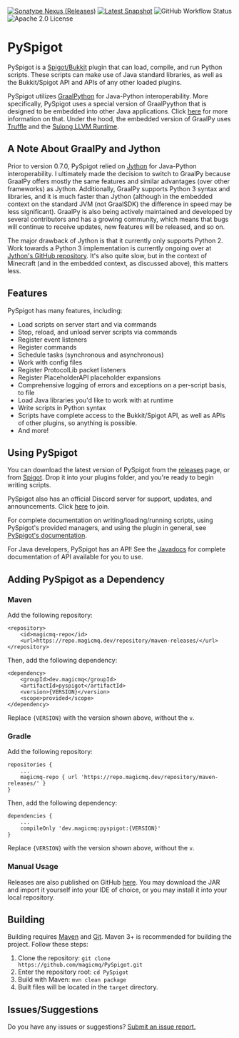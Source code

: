 [![Sonatype Nexus (Releases)](https://img.shields.io/nexus/r/dev.magicmq/pyspigot?nexusVersion=3&server=https%3A%2F%2Frepo.magicmq.dev)](https://repo.magicmq.dev/#browse/browse:maven-releases:dev%2Fmagicmq%2Fpyspigot)
[![Latest Snapshot](https://img.shields.io/badge/dynamic/xml?color=orange&label=Latest%20Snapshot&query=%2F%2Fmetadata%2Fversioning%2Fversions%2Fversion%5Blast()%5D&url=https%3A%2F%2Frepo.magicmq.dev%2Frepository%2Fmaven-snapshots%2Fdev%2Fmagicmq%2Fpyspigot%2Fmaven-metadata.xml)](https://repo.magicmq.dev/#browse/browse:maven-snapshots:dev%2Fmagicmq%2Fpyspigot)
![GitHub Workflow Status](https://img.shields.io/github/actions/workflow/status/magicmq/PySpigot/maven.yml?branch=master)
![Apache 2.0 License](https://img.shields.io/github/license/magicmq/ItemAPI)

# PySpigot
PySpigot is a [Spigot/Bukkit](https://www.spigotmc.org/) plugin that can load, compile, and run Python scripts. These scripts can make use of Java standard libraries, as well as the Bukkit/Spigot API and APIs of any other loaded plugins.

PySpigot utilizes [GraalPython](https://www.graalvm.org/python/) for Java-Python interoperability. More specifically, PySpigot uses a special version of GraalPyython that is designed to be embedded into other Java applications. Click [here](https://www.graalvm.org/latest/reference-manual/python/standalone-applications/) for more information on that. Under the hood, the embedded version of GraalPy uses [Truffle](https://github.com/oracle/graal/tree/master/truffle) and the [Sulong LLVM Runtime](https://github.com/oracle/graal/tree/master/sulong).

## A Note About GraalPy and Jython

Prior to version 0.7.0, PySpigot relied on [Jython](https://www.jython.org/) for Java-Python interoperability. I ultimately made the decision to switch to GraalPy because GraalPy offers mostly the same features and similar advantages (over other frameworks) as Jython. Additionally, GraalPy supports Python 3 syntax and libraries, and it is much faster than Jython (although in the embedded context on the standard JVM (not GraalSDK) the difference in speed may be less significant). GraalPy is also being actively maintained and developed by several contributors and has a growing community, which means that bugs will continue to receive updates, new features will be released, and so on.

The major drawback of Jython is that it currently only supports Python 2. Work towards a Python 3 implementation is currently ongoing over at [Jython's GitHub repository](https://github.com/jython/jython). It's also quite slow, but in the context of Minecraft (and in the embedded context, as discussed above), this matters less.

## Features

PySpigot has many features, including:

- Load scripts on server start and via commands
- Stop, reload, and unload server scripts via commands
- Register event listeners
- Register commands
- Schedule tasks (synchronous and asynchronous)
- Work with config files
- Register ProtocolLib packet listeners
- Register PlaceholderAPI placeholder expansions
- Comprehensive logging of errors and exceptions on a per-script basis, to file
- Load Java libraries you'd like to work with at runtime
- Write scripts in Python syntax
- Scripts have complete access to the Bukkit/Spigot API, as well as APIs of other plugins, so anything is possible.
- And more!

## Using PySpigot

You can download the latest version of PySpigot from the [releases](https://github.com/magicmq/pyspigot/releases/) page, or from [Spigot](https://www.spigotmc.org/resources/pyspigot.111006/). Drop it into your plugins folder, and you're ready to begin writing scripts.

PySpigot also has an official Discord server for support, updates, and announcements. Click [here](https://discord.gg/f2u7nzRwuk) to join.

For complete documentation on writing/loading/running scripts, using PySpigot's provided managers, and using the plugin in general, see [PySpigot's documentation](https://pyspigot-docs.magicmq.dev/).

For Java developers, PySpigot has an API! See the [Javadocs](https://javadocs.magicmq.dev/pyspigot) for complete documentation of API available for you to use.

## Adding PySpigot as a Dependency

### Maven

Add the following repository:
```
<repository>
    <id>magicmq-repo</id>
    <url>https://repo.magicmq.dev/repository/maven-releases/</url>
</repository>
```
Then, add the following dependency:
```
<dependency>
    <groupId>dev.magicmq</groupId>
    <artifactId>pyspigot</artifactId>
    <version>{VERSION}</version>
    <scope>provided</scope>
</dependency>
```
Replace `{VERSION}` with the version shown above, without the `v`.

### Gradle

Add the following repository:
```
repositories {
    ...
    magicmq-repo { url 'https://repo.magicmq.dev/repository/maven-releases/' }
}
```
Then, add the following dependency:
```
dependencies {
    ...
    compileOnly 'dev.magicmq:pyspigot:{VERSION}'
}
```
Replace `{VERSION}` with the version shown above, without the `v`.

### Manual Usage

Releases are also published on GitHub [here](https://github.com/magicmq/PySpigot/releases). You may download the JAR and import it yourself into your IDE of choice, or you may install it into your local repository.

## Building

Building requires [Maven](https://maven.apache.org/) and [Git](https://git-scm.com/). Maven 3+ is recommended for building the project. Follow these steps:

1. Clone the repository: `git clone https://github.com/magicmq/PySpigot.git`
2. Enter the repository root: `cd PySpigot`
3. Build with Maven: `mvn clean package`
4. Built files will be located in the `target` directory.

## Issues/Suggestions

Do you have any issues or suggestions? [Submit an issue report.](https://github.com/magicmq/PySpigot/issues/new)
